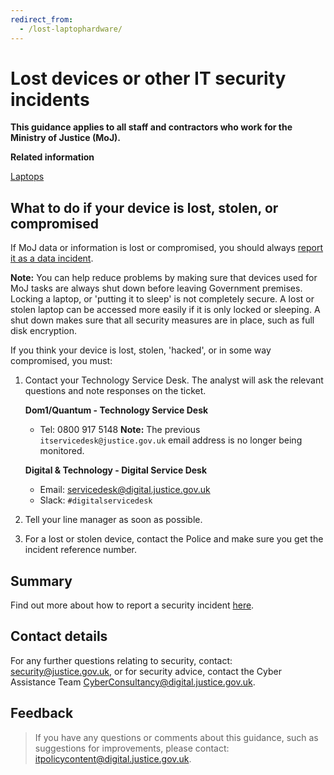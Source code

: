 ```yaml
---
redirect_from:
  - /lost-laptophardware/
---
```

# Lost devices or other IT security incidents

**This guidance applies to all staff and contractors who work for the Ministry of Justice \(MoJ\).**

**Related information**  


[Laptops](laptops.md)

## What to do if your device is lost, stolen, or compromised

If MoJ data or information is lost or compromised, you should always [report it as a data incident](https://intranet.justice.gov.uk/guidance/security/report-a-security-incident/).

**Note:** You can help reduce problems by making sure that devices used for MoJ tasks are always shut down before leaving Government premises. Locking a laptop, or 'putting it to sleep' is not completely secure. A lost or stolen laptop can be accessed more easily if it is only locked or sleeping. A shut down makes sure that all security measures are in place, such as full disk encryption.

If you think your device is lost, stolen, 'hacked', or in some way compromised, you must:

1.  Contact your Technology Service Desk. The analyst will ask the relevant questions and note responses on the ticket.

    **Dom1/Quantum - Technology Service Desk**

    -   Tel: 0800 917 5148
    **Note:** The previous `itservicedesk@justice.gov.uk` email address is no longer being monitored.



    **Digital & Technology - Digital Service Desk**

    -   Email: [servicedesk@digital.justice.gov.uk](mailto:servicedesk@digital.justice.gov.uk)
    -   Slack: `#digitalservicedesk`
2.  Tell your line manager as soon as possible.

3.  For a lost or stolen device, contact the Police and make sure you get the incident reference number.


## Summary

Find out more about how to report a security incident [here](https://intranet.justice.gov.uk/guidance/security/report-a-security-incident/).

## Contact details

For any further questions relating to security, contact: [security@justice.gov.uk](mailto:security@justice.gov.uk), or for security advice, contact the Cyber Assistance Team [CyberConsultancy@digital.justice.gov.uk](mailto:CyberConsultancy@digital.justice.gov.uk).

## Feedback

> If you have any questions or comments about this guidance, such as suggestions for improvements, please contact: [itpolicycontent@digital.justice.gov.uk](mailto:itpolicycontent@digital.justice.gov.uk).

